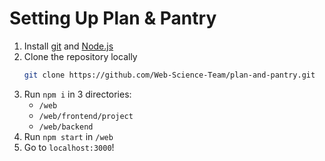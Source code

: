 # Setting Up Plan & Pantry

1. Install [git](https://git-scm.com/book/en/v2/Getting-Started-Installing-Git) and [Node.js](https://nodejs.org/en/download/)
2. Clone the repository locally
    ```bash
    git clone https://github.com/Web-Science-Team/plan-and-pantry.git
    ```
3. Run `npm i` in 3 directories:
    - `/web`
    - `/web/frontend/project`
    - `/web/backend`
4. Run `npm start` in `/web`
5. Go to `localhost:3000`!